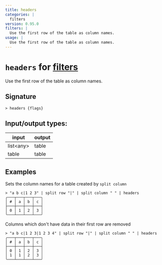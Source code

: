 ```yaml
---
title: headers
categories: |
  filters
version: 0.95.0
filters: |
  Use the first row of the table as column names.
usage: |
  Use the first row of the table as column names.
---
```

<!-- This file is automatically generated. Please edit the command in https://github.com/nushell/nushell instead. -->

# `headers` for [filters](/commands/categories/filters.md)

<div class='command-title'>Use the first row of the table as column names.</div>

## Signature

```> headers {flags} ```


## Input/output types:

| input     | output |
| --------- | ------ |
| list\<any\> | table  |
| table     | table  |
## Examples

Sets the column names for a table created by `split column`
```nu
> "a b c|1 2 3" | split row "|" | split column " " | headers
╭───┬───┬───┬───╮
│ # │ a │ b │ c │
├───┼───┼───┼───┤
│ 0 │ 1 │ 2 │ 3 │
╰───┴───┴───┴───╯

```

Columns which don't have data in their first row are removed
```nu
> "a b c|1 2 3|1 2 3 4" | split row "|" | split column " " | headers
╭───┬───┬───┬───╮
│ # │ a │ b │ c │
├───┼───┼───┼───┤
│ 0 │ 1 │ 2 │ 3 │
│ 1 │ 1 │ 2 │ 3 │
╰───┴───┴───┴───╯

```

